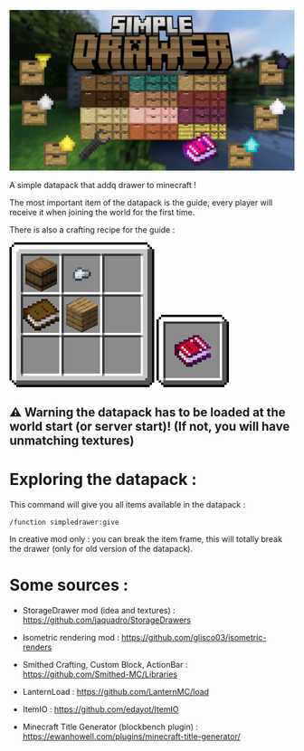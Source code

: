 ![Banner](https://raw.githubusercontent.com/edayot/SimpleDrawer/master/images/simple_drawer.png)

A simple datapack that addq drawer to minecraft !


The most important item of the datapack is the guide, every player will receive it when joining the world for the first time.

There is also a crafting recipe for the guide :

![Guide](https://raw.githubusercontent.com/edayot/SimpleDrawer/master/assets/simpledrawer/textures/item/font/craft_guide.png) ![Guide](https://raw.githubusercontent.com/edayot/SimpleDrawer/master/assets/simpledrawer/textures/item/font/result_guide.png)

## ⚠ Warning the datapack has to be loaded at the world start (or server start)! (If not, you will have unmatching textures)


# Exploring the datapack :

This command will give you all items available in the datapack :
```
/function simpledrawer:give
```

In creative mod only : you can break the item frame, this will totally break the drawer (only for old version of the datapack).

# Some sources :
- StorageDrawer mod (idea and textures) : https://github.com/jaquadro/StorageDrawers

- Isometric rendering mod : https://github.com/glisco03/isometric-renders

- Smithed Crafting, Custom Block, ActionBar : https://github.com/Smithed-MC/Libraries

- LanternLoad : https://github.com/LanternMC/load

- ItemIO : https://github.com/edayot/ItemIO

- Minecraft Title Generator (blockbench plugin) : https://ewanhowell.com/plugins/minecraft-title-generator/
